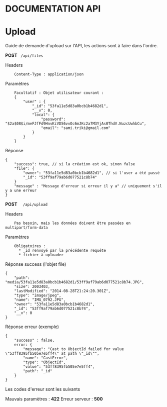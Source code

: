 # DOCUMENTATION API

# Upload

Guide de demande d'upload sur l'API, les actions sont à faire dans l'ordre.

**POST**  ``` /api/files``` 

Headers 

``` 
    Content-Type : application/json
```

Paramètres 

``` 
    Facultatif : Objet utilisateur courant : 
    {
        "user" : {
            "_id": "53fa11e5d83a0bcb1b4682d1",
            "__v": 0,
            "local": {
                "password": "$2a$08$i/meFJfFd9HnvKiVDS6vvOc6mJKc2a7M3YjAs0ThdV.NuzcUwhbCu",
                "email": "sami.triki@gmail.com"
            }
        }
    }
```

Réponse 

```
{
    "success": true, // si la création est ok, sinon false
    "file": {
        "owner": "53fa11e5d83a0bcb1b4682d1", // si l'user a été passé
        "_id": "53ff9af79ab6d077521c8b74"
    }
    "message" : "Message d'erreur si erreur il y a" // uniquement s'il y a une erreur
}
```

**POST** ```  /api/upload```

Headers 

``` 
    Pas besoin, mais les données doivent être passées en multipart/form-data
```

Paramètres 

``` 
    Obligatoires : 
      * _id renvoyé par la précédente requête
      * fichier à uploader 
```

Réponse success (l'objet file)

```
{
    "path": "media/53fa11e5d83a0bcb1b4682d1/53ff9af79ab6d077521c8b74.JPG",
    "size": 2003403,
    "lastModified": "2014-08-28T21:24:20.301Z",
    "type": "image/jpeg",
    "name": "IMG_0792.JPG",
    "owner": "53fa11e5d83a0bcb1b4682d1",
    "_id": "53ff9af79ab6d077521c8b74",
    "__v": 0
}
```
Réponse erreur (exemple)
```
{
    "success" : false,
    error: {
        "message": "Cast to ObjectId failed for value \"53ff8395fb505e7e5ff4\" at path \"_id\"",
        "name": "CastError",
        "type": "ObjectId",
        "value": "53ff8395fb505e7e5ff4",
        "path": "_id"
    }
}
```

Les codes d'erreur sont les suivants 

Mauvais paramètres : **422**
Erreur serveur : **500**


